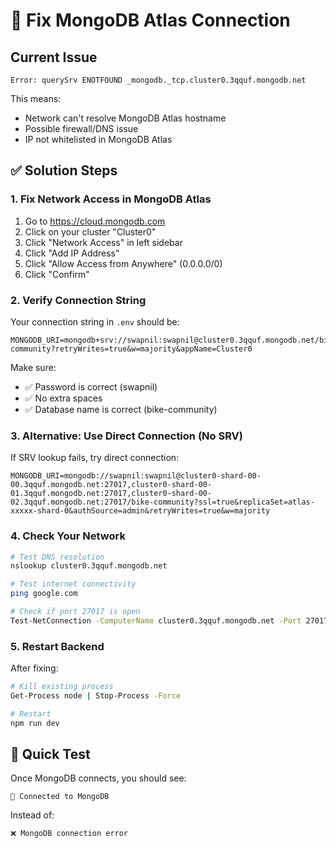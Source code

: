 # 🔧 Fix MongoDB Atlas Connection

## Current Issue
```
Error: querySrv ENOTFOUND _mongodb._tcp.cluster0.3qquf.mongodb.net
```

This means:
- Network can't resolve MongoDB Atlas hostname
- Possible firewall/DNS issue
- IP not whitelisted in MongoDB Atlas

## ✅ Solution Steps

### 1. Fix Network Access in MongoDB Atlas

1. Go to https://cloud.mongodb.com
2. Click on your cluster "Cluster0"
3. Click "Network Access" in left sidebar
4. Click "Add IP Address"
5. Click "Allow Access from Anywhere" (0.0.0.0/0)
6. Click "Confirm"

### 2. Verify Connection String

Your connection string in `.env` should be:
```
MONGODB_URI=mongodb+srv://swapnil:swapnil@cluster0.3qquf.mongodb.net/bike-community?retryWrites=true&w=majority&appName=Cluster0
```

Make sure:
- ✅ Password is correct (swapnil)
- ✅ No extra spaces
- ✅ Database name is correct (bike-community)

### 3. Alternative: Use Direct Connection (No SRV)

If SRV lookup fails, try direct connection:
```
MONGODB_URI=mongodb://swapnil:swapnil@cluster0-shard-00-00.3qquf.mongodb.net:27017,cluster0-shard-00-01.3qquf.mongodb.net:27017,cluster0-shard-00-02.3qquf.mongodb.net:27017/bike-community?ssl=true&replicaSet=atlas-xxxxx-shard-0&authSource=admin&retryWrites=true&w=majority
```

### 4. Check Your Network

```bash
# Test DNS resolution
nslookup cluster0.3qquf.mongodb.net

# Test internet connectivity
ping google.com

# Check if port 27017 is open
Test-NetConnection -ComputerName cluster0.3qquf.mongodb.net -Port 27017
```

### 5. Restart Backend

After fixing:
```bash
# Kill existing process
Get-Process node | Stop-Process -Force

# Restart
npm run dev
```

## 🎯 Quick Test

Once MongoDB connects, you should see:
```
🚀 Connected to MongoDB
```

Instead of:
```
❌ MongoDB connection error
```


